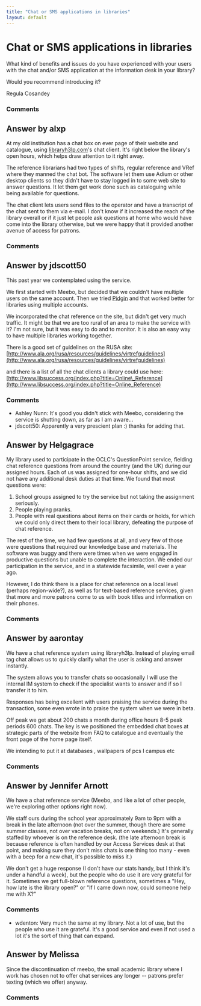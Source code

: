 ```yaml
---
title: "Chat or SMS applications in libraries"
layout: default
---
```

Chat or SMS applications in libraries
=====================
What kind of benefits and issues do you have experienced with your users
with the chat and/or SMS application at the information desk in your
library?

Would you recommend introducing it?

Regula Cosandey

### Comments ###


Answer by alxp
----------------
At my old institution has a chat box on ever page of their website and
catalogue, using [libraryh3lp.com](http://libraryh3lp.com)'s chat
client. It's right below the library's open hours, which helps draw
attention to it right away.

The reference librarians had two types of shifts, regular reference and
VRef where they manned the chat bot. The software let them use Adium or
other desktop clients so they didn't have to stay logged in to some web
site to answer questions. It let them get work done such as cataloguing
while being available for questions.

The chat client lets users send files to the operator and have a
transcript of the chat sent to them via e-mail. I don't know if it
increased the reach of the library overall or if it just let people ask
questions at home who would have come into the library otherwise, but we
were happy that it provided another avenue of access for patrons.

### Comments ###

Answer by jdscott50
----------------
This past year we contemplated using the service.

We first started with Meebo, but decided that we couldn't have multiple
users on the same account. Then we tried [Pidgin](http://www.pidgin.im/)
and that worked better for libraries using multiple accounts.

We incorporated the chat reference on the site, but didn't get very much
traffic. It might be that we are too rural of an area to make the
service with it? I'm not sure, but it was easy to do and to monitor. It
is also an easy way to have multiple libraries working together.

There is a good set of guidelines on the RUSA site:
[http://www.ala.org/rusa/resources/guidelines/virtrefguidelines](http://www.ala.org/rusa/resources/guidelines/virtrefguidelines)

and there is a list of all the chat clients a library could use here:
[http://www.libsuccess.org/index.php?title=Online\_Reference](http://www.libsuccess.org/index.php?title=Online_Reference)

### Comments ###
* Ashley Nunn: It's good you didn't stick with Meebo, considering the service is
shutting down, as far as I am aware...
* jdscott50: Apparently a very prescient plan :) thanks for adding that.

Answer by Helgagrace
----------------
My library used to participate in the OCLC's QuestionPoint service,
fielding chat reference questions from around the country (and the UK)
during our assigned hours. Each of us was assigned for one-hour shifts,
and we did not have any additional desk duties at that time. We found
that most questions were:

1.  School groups assigned to try the service but not taking the
    assignment seriously.
2.  People playing pranks.
3.  People with real questions about items on their cards or holds, for
    which we could only direct them to their local library, defeating
    the purpose of chat reference.

The rest of the time, we had few questions at all, and very few of those
were questions that required our knowledge base and materials. The
software was buggy and there were times when we were engaged in
productive questions but unable to complete the interaction. We ended
our participation in the service, and in a statewide facsimile, well
over a year ago.

However, I do think there is a place for chat reference on a local level
(perhaps region-wide?), as well as for text-based reference services,
given that more and more patrons come to us with book titles and
information on their phones.

### Comments ###

Answer by aarontay
----------------
We have a chat reference system using libraryh3lp. Instead of playing
email tag chat allows us to quickly clarify what the user is asking and
answer instantly.

The system allows you to transfer chats so occasionally I will use the
internal IM system to check if the specialist wants to answer and if so
I transfer it to him.

Responses has being excellent with users praising the service during the
transaction, some even wrote in to praise the system when we were in
beta.

Off peak we get about 200 chats a month during office hours 8-5 peak
periods 600 chats. The key is we positioned the embedded chat boxes at
strategic parts of the website from FAQ to catalogue and eventually the
front page of the home page itself.

We intending to put it at databases , wallpapers of pcs I campus etc

### Comments ###

Answer by Jennifer Arnott
----------------
We have a chat reference service (Meebo, and like a lot of other people,
we're exploring other options right now).

We staff ours during the school year approximately 9am to 9pm with a
break in the late afternoon (not over the summer, though there are some
summer classes, not over vacation breaks, not on weekends.) It's
generally staffed by whoever is on the reference desk. (the late
afternoon break is because reference is often handled by our Access
Services desk at that point, and making sure they don't miss chats is
one thing too many - even with a beep for a new chat, it's possible to
miss it.)

We don't get a huge response (I don't have our stats handy, but I think
it's under a handful a week), but the people who do use it are very
grateful for it. Sometimes we get full-blown reference questions,
sometimes a "Hey, how late is the library open?" or "If I came down now,
could someone help me with X?"

### Comments ###
* wdenton: Very much the same at my library. Not a lot of use, but the people who
use it are grateful. It's a good service and even if not used a lot it's
the sort of thing that can expand.

Answer by Melissa
----------------
Since the discontinuation of meebo, the small academic library where I
work has chosen not to offer chat services any longer -- patrons prefer
texting (which we offer) anyway.

### Comments ###

